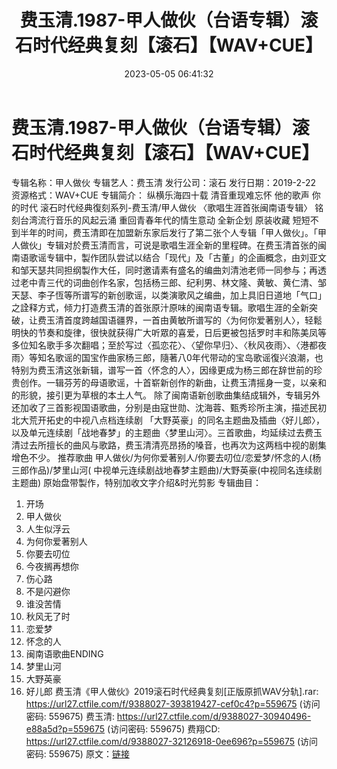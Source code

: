 ﻿---
title: 费玉清.1987-甲人做伙（台语专辑）滚石时代经典复刻【滚石】【WAV+CUE】
date: 2023-05-05 06:41:32
categories: 闽南语(台语)
tags: 华语中文
---
# 费玉清.1987-甲人做伙（台语专辑）滚石时代经典复刻【滚石】【WAV+CUE】

专辑名称：甲人做伙
专辑艺人：费玉清
发行公司：滚石
发行日期：2019-2-22
资源格式：WAV+CUE
专辑简介：
纵横乐海四十载 清音重现难忘怀
他的歌声 你的时代
滚石时代经典復刻系列-费玉清/甲人做伙
〈歌唱生涯首张闽南语专辑〉
铭刻台湾流行音乐的风起云涌
重回青春年代的情生意动
全新企划 原装收藏
短短不到半年的时间，费玉清即在加盟新东家后发行了第二张个人专辑「甲人做伙」。「甲人做伙」专辑对於费玉清而言，可说是歌唱生涯全新的里程碑。在费玉清首张的闽南语歌谣专辑中，製作团队尝试以结合「现代」及「古董」的企画概念，由刘亚文和邹天瑟共同担纲製作大任，同时邀请素有盛名的编曲刘清池老师一同参与；再透过老中青三代的词曲创作名家，包括杨三郎、纪利男、林文隆、黄敏、黄仁清、邹天瑟、李子恆等所谱写的新创歌谣，以类演歌风之编曲，加上具旧日道地「气口」之詮释方式，倾力打造费玉清的首张原汁原味的闽南语专辑。歌唱生涯的全新突破，让费玉清首度跨越国语疆界，一首由黄敏所谱写的〈为何你爱著别人〉，轻鬆明快的节奏和旋律，很快就获得广大听眾的喜爱，日后更被包括罗时丰和陈美凤等多位知名歌手多次翻唱；至於写过〈孤恋花〉、〈望你早归〉、〈秋风夜雨〉、〈港都夜雨〉等知名歌谣的国宝作曲家杨三郎，隨著八0年代带动的宝岛歌谣復兴浪潮，也特别为费玉清这张新辑，谱写一首〈怀念的人〉，因缘更成为杨三郎在辞世前的珍贵创作。一辑芬芳的母语歌谣，十首崭新创作的新曲，让费玉清摇身一变，以亲和的形貌，接引更为草根的本土人气。
除了闽南语新创歌曲集结成辑外，专辑另外还加收了三首影视国语歌曲，分别是由寇世勋、沈海蓉、甄秀珍所主演，描述民初北大荒开拓史的中视八点档连续剧
「大野英豪」的同名主题曲及插曲〈好儿郎〉，以及单元连续剧「战地春梦」的主题曲〈梦里山河〉。三首歌曲，均延续过去费玉清过去所擅长的曲风与歌路，费玉清清亮昂扬的嗓音，也再次为这两档中视的剧集增色不少。
推荐歌曲
甲人做伙/为何你爱著别人/你要去叨位/恋爱梦/怀念的人(杨三郎作品)/梦里山河(
中视单元连续剧战地春梦主题曲)/大野英豪(中视同名连续剧主题曲)
原始盘带製作，特别加收文字介绍&时光剪影
专辑曲目：
01. 开场
02. 甲人做伙
03. 人生似浮云
04. 为何你爱著别人
05. 你要去叨位
06. 今夜搁再想你
07. 伤心路
08. 不是闪避你
09. 谁没苦情
10. 秋风无了时
11. 恋爱梦
12. 怀念的人
13. 闽南语歌曲ENDING
14. 梦里山河
15. 大野英豪
16. 好儿郎
费玉清《甲人做伙》2019滚石时代经典复刻[正版原抓WAV分轨].rar: https://url27.ctfile.com/f/9388027-393819427-cef0c4?p=559675
(访问密码: 559675)
费玉清: https://url27.ctfile.com/d/9388027-30940496-e88a5d?p=559675
(访问密码: 559675)
费翔CD: https://url27.ctfile.com/d/9388027-32126918-0ee696?p=559675
(访问密码: 559675)
原文：[链接](https://blog.sina.com.cn/s/blog_1647c7e76010311qn.html)
